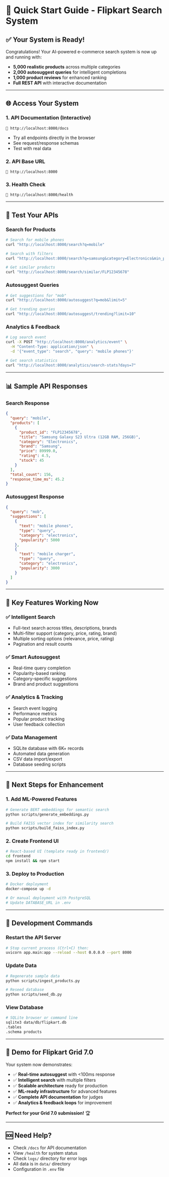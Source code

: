 # 🚀 Quick Start Guide - Flipkart Search System

## ✅ Your System is Ready!

Congratulations! Your AI-powered e-commerce search system is now up and running with:

- **5,000 realistic products** across multiple categories
- **2,000 autosuggest queries** for intelligent completions
- **1,000 product reviews** for enhanced ranking
- **Full REST API** with interactive documentation

---

## 🌐 Access Your System

### **1. API Documentation (Interactive)**

```
🔗 http://localhost:8000/docs
```

- Try all endpoints directly in the browser
- See request/response schemas
- Test with real data

### **2. API Base URL**

```
🔗 http://localhost:8000
```

### **3. Health Check**

```
🔗 http://localhost:8000/health
```

---

## 🧪 Test Your APIs

### **Search for Products**

```bash
# Search for mobile phones
curl "http://localhost:8000/search?q=mobile"

# Search with filters
curl "http://localhost:8000/search?q=samsung&category=Electronics&min_price=10000"

# Get similar products
curl "http://localhost:8000/search/similar/FLP12345678"
```

### **Autosuggest Queries**

```bash
# Get suggestions for "mob"
curl "http://localhost:8000/autosuggest?q=mob&limit=5"

# Get trending queries
curl "http://localhost:8000/autosuggest/trending?limit=10"
```

### **Analytics & Feedback**

```bash
# Log search event
curl -X POST "http://localhost:8000/analytics/event" \
  -H "Content-Type: application/json" \
  -d '{"event_type": "search", "query": "mobile phones"}'

# Get search statistics
curl "http://localhost:8000/analytics/search-stats?days=7"
```

---

## 📊 Sample API Responses

### **Search Response**

```json
{
  "query": "mobile",
  "products": [
    {
      "product_id": "FLP12345678",
      "title": "Samsung Galaxy S23 Ultra (12GB RAM, 256GB)",
      "category": "Electronics",
      "brand": "Samsung",
      "price": 89999.0,
      "rating": 4.5,
      "stock": 45
    }
  ],
  "total_count": 156,
  "response_time_ms": 45.2
}
```

### **Autosuggest Response**

```json
{
  "query": "mob",
  "suggestions": [
    {
      "text": "mobile phones",
      "type": "query",
      "category": "electronics",
      "popularity": 5000
    },
    {
      "text": "mobile charger",
      "type": "query",
      "category": "electronics",
      "popularity": 3000
    }
  ]
}
```

---

## 🎯 Key Features Working Now

### ✅ **Intelligent Search**

- Full-text search across titles, descriptions, brands
- Multi-filter support (category, price, rating, brand)
- Multiple sorting options (relevance, price, rating)
- Pagination and result counts

### ✅ **Smart Autosuggest**

- Real-time query completion
- Popularity-based ranking
- Category-specific suggestions
- Brand and product suggestions

### ✅ **Analytics & Tracking**

- Search event logging
- Performance metrics
- Popular product tracking
- User feedback collection

### ✅ **Data Management**

- SQLite database with 6K+ records
- Automated data generation
- CSV data import/export
- Database seeding scripts

---

## 🚀 Next Steps for Enhancement

### **1. Add ML-Powered Features**

```bash
# Generate BERT embeddings for semantic search
python scripts/generate_embeddings.py

# Build FAISS vector index for similarity search
python scripts/build_faiss_index.py
```

### **2. Create Frontend UI**

```bash
# React-based UI (template ready in frontend/)
cd frontend
npm install && npm start
```

### **3. Deploy to Production**

```bash
# Docker deployment
docker-compose up -d

# Or manual deployment with PostgreSQL
# Update DATABASE_URL in .env
```

---

## 🔧 Development Commands

### **Restart the API Server**

```bash
# Stop current process (Ctrl+C) then:
uvicorn app.main:app --reload --host 0.0.0.0 --port 8000
```

### **Update Data**

```bash
# Regenerate sample data
python scripts/ingest_products.py

# Reseed database
python scripts/seed_db.py
```

### **View Database**

```bash
# SQLite browser or command line
sqlite3 data/db/flipkart.db
.tables
.schema products
```

---

## 🎉 Demo for Flipkart Grid 7.0

Your system now demonstrates:

- ✅ **Real-time autosuggest** with <100ms response
- ✅ **Intelligent search** with multiple filters
- ✅ **Scalable architecture** ready for production
- ✅ **ML-ready infrastructure** for advanced features
- ✅ **Complete API documentation** for judges
- ✅ **Analytics & feedback loops** for improvement

**Perfect for your Grid 7.0 submission!** 🏆

---

## 🆘 Need Help?

- Check `/docs` for API documentation
- View `/health` for system status
- Check `logs/` directory for error logs
- All data is in `data/` directory
- Configuration in `.env` file
